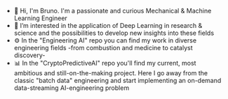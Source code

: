 -  👋 Hi, I'm Bruno. I'm a passionate and curious Mechanical & Machine Learning Engineer  
-  👀 I’m interested in the application of Deep Learning in research & science and the possibilities to develop new insights into these fields
-  ⚙️ In the "Engineering AI" repo you can find my work in diverse engineering fields -from combustion and medicine to catalyst discovery-
-  📊 In the "CryptoPredictiveAI" repo you'll find my current, most ambitious and still-on-the-making project. Here I go away from the classic "batch data" engineering and start implementing an on-demand data-streaming AI-engineering problem
